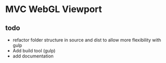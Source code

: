MVC WebGL Viewport
================

## todo ##
- refactor folder structure in source and dist to allow more flexibility with gulp
- Add build tool (gulp)
- add documentation

